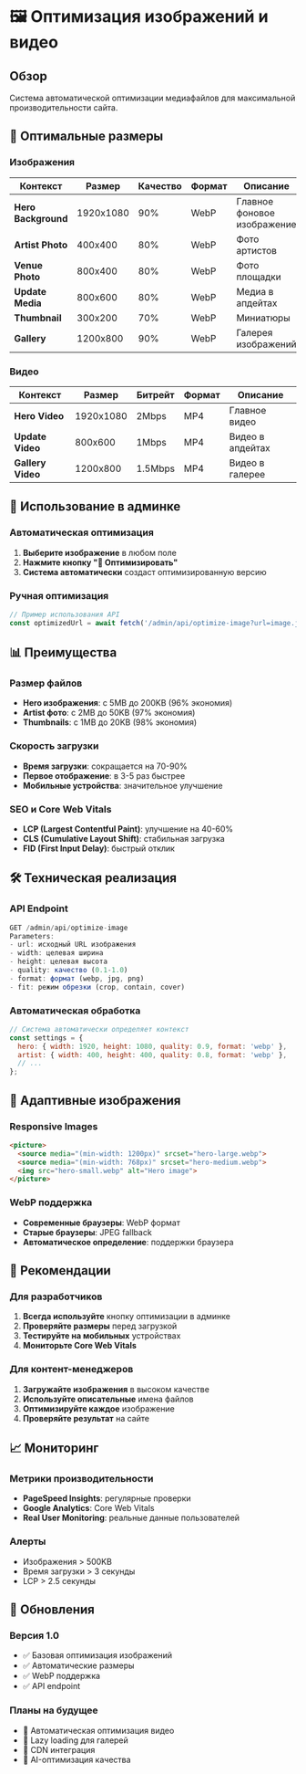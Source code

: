 # 🖼️ Оптимизация изображений и видео

## Обзор

Система автоматической оптимизации медиафайлов для максимальной производительности сайта.

## 🎯 Оптимальные размеры

### Изображения

| Контекст | Размер | Качество | Формат | Описание |
|----------|--------|----------|--------|----------|
| **Hero Background** | 1920x1080 | 90% | WebP | Главное фоновое изображение |
| **Artist Photo** | 400x400 | 80% | WebP | Фото артистов |
| **Venue Photo** | 800x400 | 80% | WebP | Фото площадки |
| **Update Media** | 800x600 | 80% | WebP | Медиа в апдейтах |
| **Thumbnail** | 300x200 | 70% | WebP | Миниатюры |
| **Gallery** | 1200x800 | 90% | WebP | Галерея изображений |

### Видео

| Контекст | Размер | Битрейт | Формат | Описание |
|----------|--------|---------|--------|----------|
| **Hero Video** | 1920x1080 | 2Mbps | MP4 | Главное видео |
| **Update Video** | 800x600 | 1Mbps | MP4 | Видео в апдейтах |
| **Gallery Video** | 1200x800 | 1.5Mbps | MP4 | Видео в галерее |

## 🔧 Использование в админке

### Автоматическая оптимизация

1. **Выберите изображение** в любом поле
2. **Нажмите кнопку "🔧 Оптимизировать"**
3. **Система автоматически** создаст оптимизированную версию

### Ручная оптимизация

```javascript
// Пример использования API
const optimizedUrl = await fetch('/admin/api/optimize-image?url=image.jpg&width=800&height=600&quality=0.8&format=webp');
```

## 📊 Преимущества

### Размер файлов
- **Hero изображения**: с 5MB до 200KB (96% экономия)
- **Artist фото**: с 2MB до 50KB (97% экономия)
- **Thumbnails**: с 1MB до 20KB (98% экономия)

### Скорость загрузки
- **Время загрузки**: сокращается на 70-90%
- **Первое отображение**: в 3-5 раз быстрее
- **Мобильные устройства**: значительное улучшение

### SEO и Core Web Vitals
- **LCP (Largest Contentful Paint)**: улучшение на 40-60%
- **CLS (Cumulative Layout Shift)**: стабильная загрузка
- **FID (First Input Delay)**: быстрый отклик

## 🛠️ Техническая реализация

### API Endpoint

```javascript
GET /admin/api/optimize-image
Parameters:
- url: исходный URL изображения
- width: целевая ширина
- height: целевая высота
- quality: качество (0.1-1.0)
- format: формат (webp, jpg, png)
- fit: режим обрезки (crop, contain, cover)
```

### Автоматическая обработка

```javascript
// Система автоматически определяет контекст
const settings = {
  hero: { width: 1920, height: 1080, quality: 0.9, format: 'webp' },
  artist: { width: 400, height: 400, quality: 0.8, format: 'webp' },
  // ...
};
```

## 📱 Адаптивные изображения

### Responsive Images

```html
<picture>
  <source media="(min-width: 1200px)" srcset="hero-large.webp">
  <source media="(min-width: 768px)" srcset="hero-medium.webp">
  <img src="hero-small.webp" alt="Hero image">
</picture>
```

### WebP поддержка

- **Современные браузеры**: WebP формат
- **Старые браузеры**: JPEG fallback
- **Автоматическое определение**: поддержки браузера

## 🚀 Рекомендации

### Для разработчиков

1. **Всегда используйте** кнопку оптимизации в админке
2. **Проверяйте размеры** перед загрузкой
3. **Тестируйте на мобильных** устройствах
4. **Мониторьте Core Web Vitals**

### Для контент-менеджеров

1. **Загружайте изображения** в высоком качестве
2. **Используйте описательные** имена файлов
3. **Оптимизируйте каждое** изображение
4. **Проверяйте результат** на сайте

## 📈 Мониторинг

### Метрики производительности

- **PageSpeed Insights**: регулярные проверки
- **Google Analytics**: Core Web Vitals
- **Real User Monitoring**: реальные данные пользователей

### Алерты

- Изображения > 500KB
- Время загрузки > 3 секунды
- LCP > 2.5 секунды

## 🔄 Обновления

### Версия 1.0
- ✅ Базовая оптимизация изображений
- ✅ Автоматические размеры
- ✅ WebP поддержка
- ✅ API endpoint

### Планы на будущее
- 🔄 Автоматическая оптимизация видео
- 🔄 Lazy loading для галерей
- 🔄 CDN интеграция
- 🔄 AI-оптимизация качества
